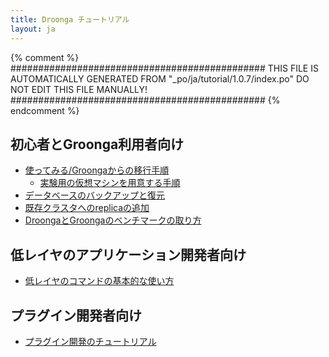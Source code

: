 ```yaml
---
title: Droonga チュートリアル
layout: ja
---
```


{% comment %}
##############################################
  THIS FILE IS AUTOMATICALLY GENERATED FROM
  "_po/ja/tutorial/1.0.7/index.po"
  DO NOT EDIT THIS FILE MANUALLY!
##############################################
{% endcomment %}


## 初心者とGroonga利用者向け

 * [使ってみる/Groongaからの移行手順](groonga/)
   * [実験用の仮想マシンを用意する手順](virtual-machines-for-experiments/)
 * [データベースのバックアップと復元](dump-restore/)
 * [既存クラスタへのreplicaの追加](add-replica/)
 * [DroongaとGroongaのベンチマークの取り方](benchmark/)

## 低レイヤのアプリケーション開発者向け

 * [低レイヤのコマンドの基本的な使い方](basic/)

## プラグイン開発者向け

 * [プラグイン開発のチュートリアル](plugin-development/)


